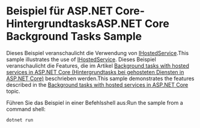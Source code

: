 # <a name="aspnet-core-background-tasks-sample"></a><span data-ttu-id="a1adb-101">Beispiel für ASP.NET Core-Hintergrundtasks</span><span class="sxs-lookup"><span data-stu-id="a1adb-101">ASP.NET Core Background Tasks Sample</span></span>

<span data-ttu-id="a1adb-102">Dieses Beispiel veranschaulicht die Verwendung von [IHostedService](https://docs.microsoft.com/dotnet/api/microsoft.extensions.hosting.ihostedservice).</span><span class="sxs-lookup"><span data-stu-id="a1adb-102">This sample illustrates the use of [IHostedService](https://docs.microsoft.com/dotnet/api/microsoft.extensions.hosting.ihostedservice).</span></span> <span data-ttu-id="a1adb-103">Dieses Beispiel veranschaulicht die Features, die im Artikel [Background tasks with hosted services in ASP.NET Core (Hintergrundtasks bei gehosteten Diensten in ASP.NET Core)](https://docs.microsoft.com/aspnet/core/fundamentals/host/hosted-services) beschrieben werden.</span><span class="sxs-lookup"><span data-stu-id="a1adb-103">This sample demonstrates the features described in the [Background tasks with hosted services in ASP.NET Core](https://docs.microsoft.com/aspnet/core/fundamentals/host/hosted-services) topic.</span></span>

<span data-ttu-id="a1adb-104">Führen Sie das Beispiel in einer Befehlsshell aus:</span><span class="sxs-lookup"><span data-stu-id="a1adb-104">Run the sample from a command shell:</span></span>

```
dotnet run
```
